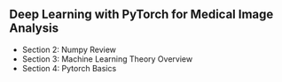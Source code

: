 <h2>Deep Learning with PyTorch for Medical Image Analysis</h2>

<ul>
  <li>Section 2: Numpy Review</li>
  <li>Section 3: Machine Learning Theory Overview</li>  
  <li>Section 4: Pytorch Basics</li>
  
</ul>
